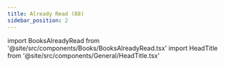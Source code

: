 ```yaml
---
title: Already Read (88)
sidebar_position: 2
---
```


import BooksAlreadyRead from '@site/src/components/Books/BooksAlreadyRead.tsx'
import HeadTitle from '@site/src/components/General/HeadTitle.tsx'

<HeadTitle title="Books Already Read (88) | Didier" />

<BooksAlreadyRead />
